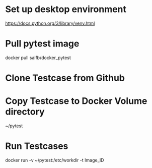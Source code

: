 # Set up desktop environment 
https://docs.python.org/3/library/venv.html 

# Pull pytest image
docker pull saifb/docker_pytest

# Clone Testcase from Github


# Copy Testcase to Docker Volume directory
~/pytest

# Run Testcases
docker run -v ~/pytest:/etc/workdir -t Image_ID


